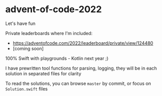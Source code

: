 # advent-of-code-2022

Let's have fun

Private leaderboards where I'm included:

- https://adventofcode.com/2022/leaderboard/private/view/124480
- [coming soon]

100% Swift with playgrounds - Kotlin next year ;)

I have prewritten tool functions for parsing, logging, they will be in each solution in separated files for clarity

To read the solutions, you can browse `master` by commit, or focus on `Solution.swift` files
